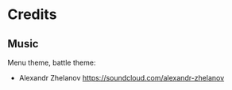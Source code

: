 # Credits

## Music

Menu theme, battle theme:
- Alexandr Zhelanov https://soundcloud.com/alexandr-zhelanov